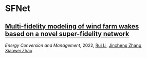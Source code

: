 # SFNet
## [Multi-fidelity modeling of wind farm wakes based on a novel super-fidelity network](https://ieeexplore.ieee.org/document/9808187) 

*Energy Conversion and Management*, 2022, [Rui Li](https://lironui.github.io/),  [Jincheng Zhang](https://www.linkedin.com/in/this-is-jincheng-zhang/), [Xiaowei Zhao](https://warwick.ac.uk/fac/sci/eng/people/xiaowei_zhao/).

